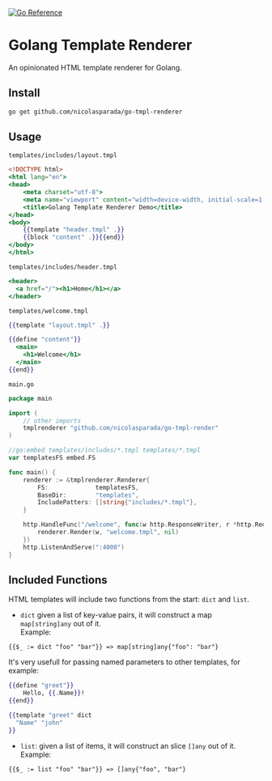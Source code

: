 [![Go Reference](https://pkg.go.dev/badge/github.com/nicolasparada/go-tmpl-renderer.svg)](https://pkg.go.dev/github.com/nicolasparada/go-tmpl-renderer)

# Golang Template Renderer

An opinionated HTML template renderer for Golang.

## Install

```bash
go get github.com/nicolasparada/go-tmpl-renderer
```

## Usage

`templates/includes/layout.tmpl`

```handlebars
<!DOCTYPE html>
<html lang="en">
<head>
    <meta charset="utf-8">
    <meta name="viewport" content="width=device-width, initial-scale=1.0">
    <title>Golang Template Renderer Demo</title>
</head>
<body>
    {{template "header.tmpl" .}}
    {{block "content" .}}{{end}}
</body>
</html>
```

`templates/includes/header.tmpl`

```handlebars
<header>
  <a href="/"><h1>Home</h1></a>
</header>
```

`templates/welcome.tmpl`

```handlebars
{{template "layout.tmpl" .}}

{{define "content"}}
  <main>
    <h1>Welcome</h1>
  </main>
{{end}}

```

`main.go`

```go
package main

import (
    // other imports
    tmplrenderer "github.com/nicolasparada/go-tmpl-render"
)

//go:embed templates/includes/*.tmpl templates/*.tmpl
var templatesFS embed.FS

func main() {
    renderer := &tmplrenderer.Renderer{
        FS:             templatesFS,
        BaseDir:        "templates",
        IncludePatters: []string{"includes/*.tmpl"},
    }

    http.HandleFunc("/welcome", func(w http.ResponseWriter, r *http.Request) {
        renderer.Render(w, "welcome.tmpl", nil)
    })
    http.ListenAndServe(":4000")
}
```

## Included Functions

HTML templates will include two functions from the start: `dict` and `list`.

- `dict` given a list of key-value pairs, it will construct a map `map[string]any` out of it.<br>
  Example:

```
{{$_ := dict "foo" "bar"}} => map[string]any{"foo": "bar"}
```

It's very usefull for passing named parameters to other templates, for example:

```handlebars
{{define "greet"}}
    Hello, {{.Name}}!
{{end}}

{{template "greet" dict
  "Name" "john"
}}
```

- `list`: given a list of items, it will construct an slice `[]any` out of it.<br>
  Example:

```
{{$_ := list "foo" "bar"}} => []any{"foo", "bar"}
```

